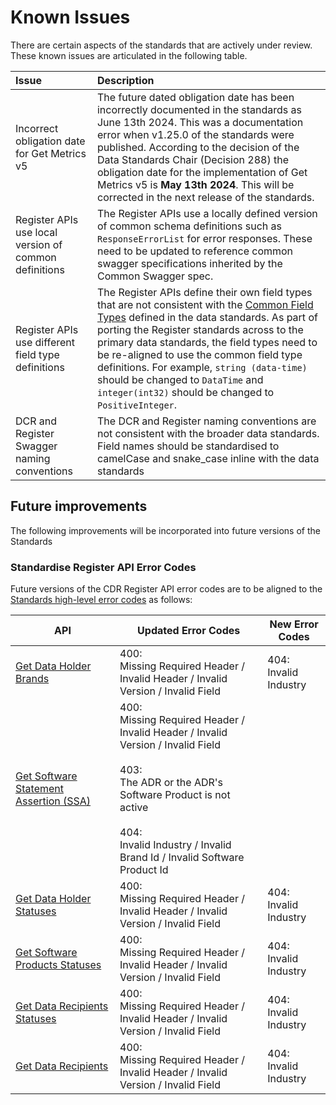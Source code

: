# Known Issues

There are certain aspects of the standards that are actively under review. These known issues are articulated in the following table.

Issue | Description
:---- | :----------
Incorrect obligation date for Get Metrics v5 | The future dated obligation date has been incorrectly documented in the standards as June 13th 2024.  This was a documentation error when v1.25.0 of the standards were published.  According to the decision of the Data Standards Chair (Decision 288) the obligation date for the implementation of Get Metrics v5 is **May 13th 2024**.  This will be corrected in the next release of the standards.
Register APIs use local version of common definitions | The Register APIs use a locally defined version of common schema definitions such as `ResponseErrorList` for error responses. These need to be updated to reference common swagger specifications inherited by the Common Swagger spec.
Register APIs use different field type definitions | The Register APIs define their own field types that are not consistent with the [Common Field Types](#common-field-types) defined in the data standards. As part of porting the Register standards across to the primary data standards, the field types need to be re-aligned to use the common field type definitions. For example, `string (data-time)` should be changed to `DataTime` and `integer(int32)` should be changed to `PositiveInteger`.
DCR and Register Swagger naming conventions | The DCR and Register naming conventions are not consistent with the broader data standards. Field names should be standardised to camelCase and snake_case inline with the data standards


## Future improvements


The following improvements will be incorporated into future versions of the Standards

### Standardise Register API Error Codes

Future versions of the CDR Register API error codes are to be aligned to the [Standards high-level error codes](#error-codes) as follows:

API | Updated Error Codes | New Error Codes
-- | -- | --
[Get Data Holder Brands](#get-data-holder-brands) | 400: <br />Missing Required Header / Invalid Header / Invalid Version / Invalid Field | 404: <br />Invalid Industry
[Get Software Statement Assertion (SSA)](#get-software-statement-assertion-ssa) | 400: <br />Missing Required Header / Invalid Header / Invalid Version / Invalid Field <br /><br />403: <br />The ADR or the ADR's Software Product is not active <br /><br />404: <br />Invalid Industry / Invalid Brand Id / Invalid Software Product Id |
[Get Data Holder Statuses](#get-data-holder-statuses) | 400: <br />Missing Required Header / Invalid Header / Invalid Version / Invalid Field | 404: <br />Invalid Industry
[Get Software Products Statuses](#get-software-products-statuses) | 400: <br />Missing Required Header / Invalid Header / Invalid Version / Invalid Field | 404: <br />Invalid Industry
[Get Data Recipients Statuses](#get-data-recipients-statuses) | 400: <br />Missing Required Header / Invalid Header / Invalid Version / Invalid Field | 404: <br />Invalid Industry
[Get Data Recipients](#get-data-recipients) | 400: <br />Missing Required Header / Invalid Header / Invalid Version / Invalid Field | 404: <br />Invalid Industry
